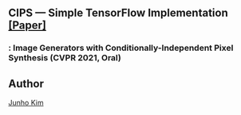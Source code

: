 ## CIPS &mdash; Simple TensorFlow Implementation [[Paper]](https://arxiv.org/abs/2011.13775)
### : Image Generators with Conditionally-Independent Pixel Synthesis (CVPR 2021, Oral)


## Author
[Junho Kim](http://bit.ly/jhkim_resume)
